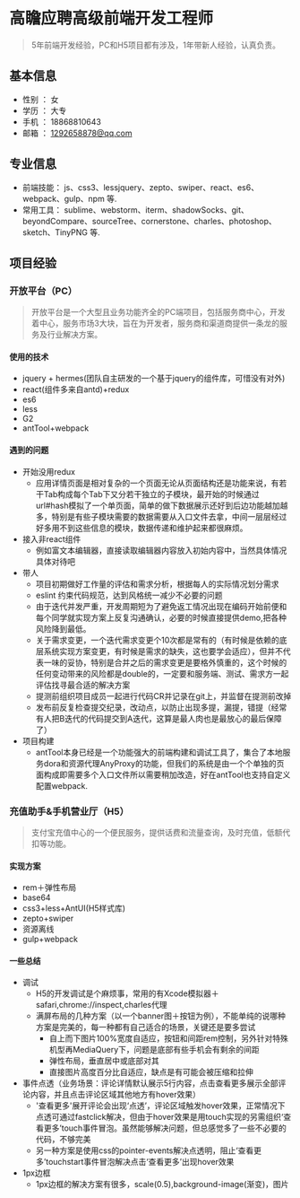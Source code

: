 # 高瞻应聘高级前端开发工程师

> 5年前端开发经验，PC和H5项目都有涉及，1年带新人经验，认真负责。

## 基本信息
* 性别 ： 女
* 学历 ： 大专
* 手机 ： 18868810643
* 邮箱 ： 1292658878@qq.com

## 专业信息 
* 前端技能： js、css3、lessjquery、zepto、swiper、react、es6、webpack、gulp、npm 等.
* 常用工具： sublime、webstorm、iterm、shadowSocks、git、beyondCompare、sourceTree、cornerstone、charles、photoshop、sketch、TinyPNG 等.

## 项目经验

### 开放平台（PC）

> 开放平台是一个大型且业务功能齐全的PC端项目，包括服务商中心，开发着中心，服务市场3大块，旨在为开发者，服务商和渠道商提供一条龙的服务及行业解决方案。

#### 使用的技术

* jquery + hermes(团队自主研发的一个基于jquery的组件库，可惜没有对外)
* react(组件多来自antd)+redux
* es6
* less
* G2
* antTool+webpack

#### 遇到的问题
* 开始没用redux
  * 应用详情页面是相对复杂的一个页面无论从页面结构还是功能来说，有若干Tab构成每个Tab下又分若干独立的子模块，最开始的时候通过url#hash模拟了一个单页面，简单的做下数据展示还好到后边功能越加越多，特别是有些子模块需要的数据需要从入口文件去拿，中间一层层经过好多用不到这些信息的模块，数据传递和维护起来都很麻烦。
* 接入非react组件
  * 例如富文本编辑器，直接读取编辑器内容放入初始内容中，当然具体情况具体对待吧
* 带人
  * 项目初期做好工作量的评估和需求分析，根据每人的实际情况划分需求
  * eslint 约束代码规范，达到风格统一减少不必要的问题
  * 由于迭代并发严重，开发周期短为了避免返工情况出现在编码开始前便和每个同学就实现方案上反复沟通确认，必要的时候直接提供demo,把各种风险降到最低。
  * 关于需求变更，一个迭代需求变更个10次都是常有的（有时候是依赖的底层系统实现方案变更，有时候是需求的缺失，这也要学会适应），但并不代表一味的妥协，特别是合并之后的需求变更是要格外慎重的，这个时候的任何变动带来的风险都是double的，一定要和服务端、测试、需求方一起评估找寻最合适的解决方案
  * 提测前组织项目成员一起进行代码CR并记录在git上，并监督在提测前改掉
  * 发布前反复检查提交纪录，改动点，以防止出现多提，漏提，错提（经常有人把B迭代的代码提交到A迭代，这算是最人肉也是最放心的最后保障了）
* 项目构建
  * antTool本身已经是一个功能强大的前端构建和调试工具了，集合了本地服务dora和资源代理AnyProxy的功能，但我们的系统是由一个个单独的页面构成即需要多个入口文件所以需要稍加改造，好在antTool也支持自定义配置webpack.

### 充值助手&手机营业厅（H5）


> 支付宝充值中心的一个便民服务，提供话费和流量查询，及时充值，低额代扣等功能。

#### 实现方案

* rem＋弹性布局
* base64
* css3+less+AntUI(H5样式库)
* zepto+swiper
* 资源离线
* gulp+webpack

#### 一些总结
* 调试
  * H5的开发调试是个麻烦事，常用的有Xcode模拟器＋safari,chrome://inspect,charles代理
  * 满屏布局的几种方案（以一个banner图＋按钮为例），不能单纯的说哪种方案是完美的，每一种都有自己适合的场景，关键还是要多尝试
    * 自上而下图片100%宽度自适应，按钮和间距rem控制，另外针对特殊机型再MediaQuery下，问题是底部有些手机会有剩余的间距
    * 弹性布局，垂直居中或底部对其
    * 直接图片高度百分比自适应，缺点是有可能会被压缩和拉伸
* 事件点透（业务场景：评论详情默认展示5行内容，点击查看更多展示全部评论内容，并且点击评论区域其他地方有hover效果）
    * '查看更多'展开评论会出现‘点透’，评论区域触发hover效果，正常情况下点透可通过fastclick解决，但由于hover效果是用touch实现的另需组织‘查看更多’touch事件冒泡。虽然能够解决问题，但总感觉多了一些不必要的代码，不够完美
   * 另一种方案是使用css的pointer-events解决点透明，阻止‘查看更多’touchstart事件冒泡解决点击‘查看更多’出现hover效果    
* 1px边框
  * 1px边框的解决方案有很多，scale(0.5),background-image(渐变)，图片
    
    
